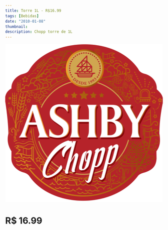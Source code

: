 ```yaml
---
title: Torre 1L - R$16.99
tags: [Bebidas]
date: "2010-01-08"
thumbnail: 
description: Chopp torre de 1L
---
```


![Ashby chopp](../ashby_chopp.png)

# R$ 16.99